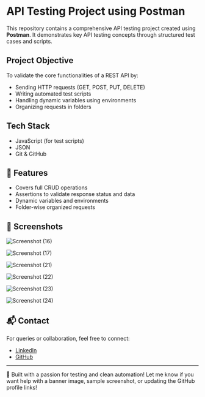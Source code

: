 #  API Testing Project using Postman

This repository contains a comprehensive API testing project created using **Postman**. It demonstrates key API testing concepts through structured test cases and scripts.

##  Project Objective

To validate the core functionalities of a REST API by:
- Sending HTTP requests (GET, POST, PUT, DELETE)
- Writing automated test scripts
- Handling dynamic variables using environments
- Organizing requests in folders

##  Tech Stack

- JavaScript (for test scripts)
- JSON
- Git & GitHub



## 🌟 Features

- Covers full CRUD operations
- Assertions to validate response status and data
- Dynamic variables and environments
- Folder-wise organized requests

## 📸 Screenshots

![Screenshot (16)](https://github.com/user-attachments/assets/f8f02253-360f-4dc9-90a0-53be57c694fb)

![Screenshot (17)](https://github.com/user-attachments/assets/1959a71b-5c75-4172-8d67-e5572ca0d0e6)


![Screenshot (21)](https://github.com/user-attachments/assets/a58933c6-2a21-4b8e-bd8a-d481d9fa2de1)

![Screenshot (22)](https://github.com/user-attachments/assets/02ff9d1f-3921-4953-b2d4-28e638b5b022)

![Screenshot (23)](https://github.com/user-attachments/assets/c58a037d-7f18-4330-8c7a-bc99d4118ab3)

![Screenshot (24)](https://github.com/user-attachments/assets/f935769e-7f66-4ca3-8a1d-e068738a6586)

## 📬 Contact

For queries or collaboration, feel free to connect:
- [LinkedIn](https://www.linkedin.com/in/sahil-khan-738963341/)
- [GitHub](https://github.com/khansa8445)

---

🧪 Built with a passion for testing and clean automation!
Let me know if you want help with a banner image, sample screenshot, or updating the GitHub profile links!









